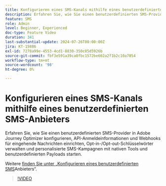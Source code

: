 ```yaml
---
title: Konfigurieren eines SMS-Kanals mithilfe eines benutzerdefinierten SMS-Anbieters
description: Erfahren Sie, wie Sie einen benutzerdefinierten SMS-Provider in Adobe Journey Optimizer konfigurieren, API-Anmeldeinformationen und Webhooks für eingehende Nachrichten einrichten, Opt-in-/Opt-out-Schlüsselwörter verwalten und personalisierte SMS-Kampagnen mit nativen Tools und benutzerdefinierten Payloads starten.
feature: SMS
role: Admin
level: Beginner, Experienced
doc-type: Feature Video
duration: 341
last-substantial-update: 2024-07-26T00:00:00Z
jira: KT-15886
exl-id: 7278a99e-4553-4cd1-8830-350c85d5926b
source-git-commit: fbf3e591a39ca0fbc1572be602a2f1b2c10a7854
workflow-type: tm+mt
source-wordcount: '98'
ht-degree: 0%

---
```


# Konfigurieren eines SMS-Kanals mithilfe eines benutzerdefinierten SMS-Anbieters

Erfahren Sie, wie Sie einen benutzerdefinierten SMS-Provider in Adobe Journey Optimizer konfigurieren, API-Anmeldeinformationen und Webhooks für eingehende Nachrichten einrichten, Opt-in-/Opt-out-Schlüsselwörter verwalten und personalisierte SMS-Kampagnen mit nativen Tools und benutzerdefinierten Payloads starten.

Weitere [ finden Sie unter „Konfigurieren eines benutzerdefinierten SMS](https://experienceleague.adobe.com/en/docs/journey-optimizer/using/channels/sms/configure-sms/sms-configuration-custom)Anbieters“.

>[!VIDEO](https://video.tv.adobe.com/v/3431625/?learn=on&enablevpops)
